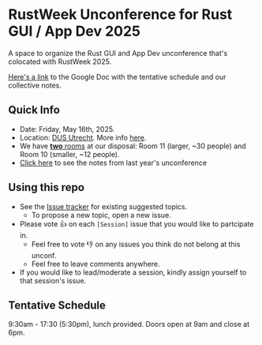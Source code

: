 # RustWeek Unconference for Rust GUI / App Dev 2025
A space to organize the Rust GUI and App Dev unconference that's colocated with RustWeek 2025.

[Here's a link](https://docs.google.com/document/d/13rgquzFZJ4C7f6-BSvkB-RNDv6_DIHIwDroS_T6nt0I/edit?usp=sharing) to the Google Doc with the tentative schedule and our collective notes.

## Quick Info
* Date: Friday, May 16th, 2025.
* Location: [DUS Utrecht](https://maps.app.goo.gl/iu2Q7KmN1J5KsPoo7). More info [here](https://rustweek.org/dus/).
* We have [**two** rooms](https://rustweek.org/unconf/#rooms) at our disposal: Room 11 (larger, ~30 people) and Room 10 (smaller, ~12 people).
* [Click here](https://docs.google.com/document/d/177DV1w3Q0mF7N17y8ZD3uij_mLGGlrTaOnrVw5we2uc/edit?usp=sharing) to see the notes from last year's unconference

## Using this repo
* See the [Issue tracker](https://github.com/areweappyet/unconf-rustweek-2025/issues) for existing suggested topics.
  * To propose a new topic, open a new issue.
* Please vote 👍 on each `[Session]` issue that you would like to partcipate in.
  * Feel free to vote 👎 on any issues you think do not belong at this unconf.
  * Feel free to leave comments anywhere.
* If you would like to lead/moderate a session, kindly assign yourself to that session's issue.

## Tentative Schedule

9:30am - 17:30 (5:30pm), lunch provided. Doors open at 9am and close at 6pm.
